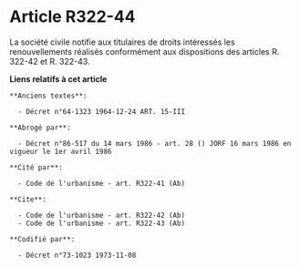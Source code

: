 # Article R322-44

La société civile notifie aux titulaires de droits intéressés les renouvellements réalisés conformément aux dispositions des
articles R. 322-42 et R. 322-43.

**Liens relatifs à cet article**

	**Anciens textes**:

	  - Décret n°64-1323 1964-12-24 ART. 15-III

	**Abrogé par**:

	  - Décret n°86-517 du 14 mars 1986 - art. 28 () JORF 16 mars 1986 en vigueur le 1er avril 1986

	**Cité par**:

	  - Code de l'urbanisme - art. R322-41 (Ab)

	**Cite**:

	  - Code de l'urbanisme - art. R322-42 (Ab)
	  - Code de l'urbanisme - art. R322-43 (Ab)

	**Codifié par**:

	  - Décret n°73-1023 1973-11-08
